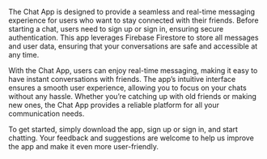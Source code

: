 The Chat App is designed to provide a seamless and real-time messaging experience for users who want to stay connected with their friends. Before starting a chat, users need to sign up or sign in, ensuring secure authentication. This app leverages Firebase Firestore to store all messages and user data, ensuring that your conversations are safe and accessible at any time.

With the Chat App, users can enjoy real-time messaging, making it easy to have instant conversations with friends. The app’s intuitive interface ensures a smooth user experience, allowing you to focus on your chats without any hassle. Whether you’re catching up with old friends or making new ones, the Chat App provides a reliable platform for all your communication needs.

To get started, simply download the app, sign up or sign in, and start chatting. Your feedback and suggestions are welcome to help us improve the app and make it even more user-friendly.
